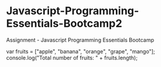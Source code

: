 # Javascript-Programming-Essentials-Bootcamp2
Assignment - Javascript Programming Essentials Bootcamp

var fruits = ["apple", "banana", "orange", "grape", "mango"];
console.log("Total number of fruits: " + fruits.length);
